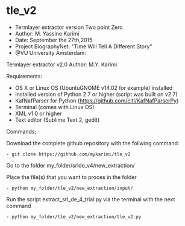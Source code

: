 # tle_v2

- Termlayer extractor version Two point Zero
- Author: M. Yassine Karimi
- Date: September the 27th,2015 
- Project BiographyNet: "Time Will Tell A Different Story" 
- @VU University Amsterdam:


Termlayer extractor v2.0
Author: M.Y. Karimi

Requirements:

- OS X or Linux OS (UbuntuGNOME v14.02 for example) installed
- Installed version of Python 2.7 or higher (script was built on v2.7)
- KafNafParser for Python (https://github.com/cltl/KafNafParserPy)
- Terminal (comes with Linux OS)
- XML v1.0 or higher
- Text editor (Sublime Text 2, gedit)

Commands;

Download the complete github repository with the follwing command:

    - git clone https://github.com/mykarimi/tle_v2

Go to the folder my_folder/srlde_v4/new_extraction/

Place the file(s) that you want to proces in the folder 

    - python my_folder/tle_v2/new_extraction/input/

Run the script extract_srl_de_4_trial.py via the terminal with the next command

    - python my_folder/tle_v2/new_extraction/tle_v2.py
